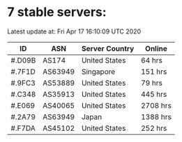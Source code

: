 # 7 stable servers:

Latest update at: Fri Apr 17 16:10:09 UTC 2020

| ID | ASN | Server Country | Online |
| -- | --- | -------------- | ------ |
| #.D09B | AS174 | United States | 64 hrs |
| #.7F1D | AS63949 | Singapore | 151 hrs |
| #.9FC3 | AS53889 | United States | 79 hrs |
| #.C348 | AS35913 | United States | 445 hrs |
| #.E069 | AS40065 | United States | 2708 hrs |
| #.2A79 | AS63949 | Japan | 1388 hrs |
| #.F7DA | AS45102 | United States | 252 hrs |

